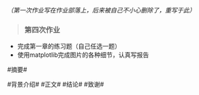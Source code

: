 *（第一次作业写在作业部落上，后来被自己不小心删除了，重写于此）*
>### 第四次作业
- 完成第一章的练习题（自己任选一题）
- 使用matplotlib完成图片的各种细节，认真写报告

#摘要#

#背景介绍#
#正文#
#结论#
#致谢#
